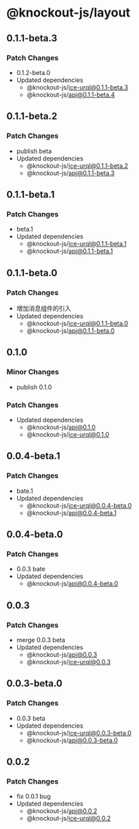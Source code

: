 # @knockout-js/layout

## 0.1.1-beta.3

### Patch Changes

- 0.1.2-beta.0
- Updated dependencies
  - @knockout-js/ice-urql@0.1.1-beta.3
  - @knockout-js/api@0.1.1-beta.4

## 0.1.1-beta.2

### Patch Changes

- publish beta
- Updated dependencies
  - @knockout-js/ice-urql@0.1.1-beta.2
  - @knockout-js/api@0.1.1-beta.3

## 0.1.1-beta.1

### Patch Changes

- beta.1
- Updated dependencies
  - @knockout-js/ice-urql@0.1.1-beta.1
  - @knockout-js/api@0.1.1-beta.1

## 0.1.1-beta.0

### Patch Changes

- 增加消息组件的引入
- Updated dependencies
  - @knockout-js/ice-urql@0.1.1-beta.0
  - @knockout-js/api@0.1.1-beta.0

## 0.1.0

### Minor Changes

- publish 0.1.0

### Patch Changes

- Updated dependencies
  - @knockout-js/api@0.1.0
  - @knockout-js/ice-urql@0.1.0

## 0.0.4-beta.1

### Patch Changes

- bate.1
- Updated dependencies
  - @knockout-js/ice-urql@0.0.4-beta.0
  - @knockout-js/api@0.0.4-beta.1

## 0.0.4-beta.0

### Patch Changes

- 0.0.3 bate
- Updated dependencies
  - @knockout-js/api@0.0.4-beta.0

## 0.0.3

### Patch Changes

- merge 0.0.3 beta
- Updated dependencies
  - @knockout-js/api@0.0.3
  - @knockout-js/ice-urql@0.0.3

## 0.0.3-beta.0

### Patch Changes

- 0.0.3 beta
- Updated dependencies
  - @knockout-js/ice-urql@0.0.3-beta.0
  - @knockout-js/api@0.0.3-beta.0

## 0.0.2

### Patch Changes

- fix 0.0.1 bug
- Updated dependencies
  - @knockout-js/api@0.0.2
  - @knockout-js/ice-urql@0.0.2

